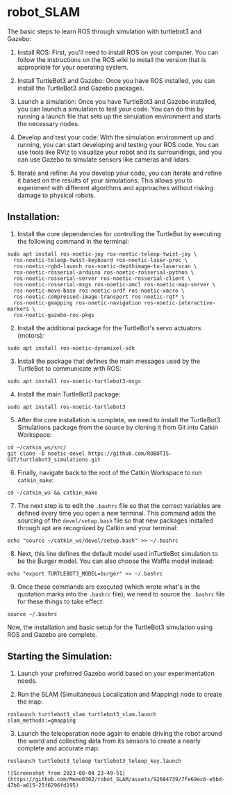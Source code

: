 # robot_SLAM

The basic steps to learn ROS through simulation with turtlebot3 and Gazebo:

1. Install ROS: First, you'll need to install ROS on your computer. You can follow the instructions on the ROS wiki to install the version that is appropriate for your operating system.

2. Install TurtleBot3 and Gazebo: Once you have ROS installed, you can install the TurtleBot3 and Gazebo packages. 

3. Launch a simulation: Once you have TurtleBot3 and Gazebo installed, you can launch a simulation to test your code. You can do this by running a launch file that sets up the simulation environment and starts the necessary nodes.

4. Develop and test your code: With the simulation environment up and running, you can start developing and testing your ROS code. You can use tools like RViz to visualize your robot and its surroundings, and you can use Gazebo to simulate sensors like cameras and lidars.

5. Iterate and refine: As you develop your code, you can iterate and refine it based on the results of your simulations. This allows you to experiment with different algorithms and approaches without risking damage to physical robots.


## Installation:

1. Install the core dependencies for controlling the TurtleBot by executing the following command in the terminal:

```
sudo apt install ros-noetic-joy ros-noetic-teleop-twist-joy \
  ros-noetic-teleop-twist-keyboard ros-noetic-laser-proc \
  ros-noetic-rgbd-launch ros-noetic-depthimage-to-laserscan \
  ros-noetic-rosserial-arduino ros-noetic-rosserial-python \
  ros-noetic-rosserial-server ros-noetic-rosserial-client \
  ros-noetic-rosserial-msgs ros-noetic-amcl ros-noetic-map-server \
  ros-noetic-move-base ros-noetic-urdf ros-noetic-xacro \
  ros-noetic-compressed-image-transport ros-noetic-rqt* \
  ros-noetic-gmapping ros-noetic-navigation ros-noetic-interactive-markers \
  ros-noetic-gazebo-ros-pkgs
```

2. Install the additional package for the TurtleBot's servo actuators (motors):

```
sudo apt install ros-noetic-dynamixel-sdk
```

3. Install the package that defines the main messages used by the TurtleBot to communicate with ROS:

```
sudo apt install ros-noetic-turtlebot3-msgs
```

4. Install the main TurtleBot3 package:

```
sudo apt install ros-noetic-turtlebot3
```

5. After the core installation is complete, we need to install the TurtleBot3 Simulations package from the source by cloning it from Git into Catkin Workspace:

```
cd ~/catkin_ws/src/
git clone -b noetic-devel https://github.com/ROBOTIS-GIT/turtlebot3_simulations.git
```

6. Finally, navigate back to the root of the Catkin Workspace to run `catkin_make`:

```
cd ~/catkin_ws && catkin_make
```

7. The next step is to edit the `.bashrc` file so that the correct variables are defined every time you open a new terminal. This command adds the sourcing of the `devel/setup.bash` file so that new packages installed through apt are recognized by Catkin and your terminal:

```
echo "source ~/catkin_ws/devel/setup.bash" >> ~/.bashrc
```

8. Next, this line defines the default model used inTurtleBot simulation to be the Burger model. You can also choose the Waffle model instead:

```
echo "export TURTLEBOT3_MODEL=burger" >> ~/.bashrc
```

9. Once these commands are executed (which wrote what's in the quotation marks into the `.bashrc` file), we need to source the `.bashrc` file for these things to take effect:

```
source ~/.bashrc
```

Now, the installation and basic setup for the TurtleBot3 simulation using ROS and Gazebo are complete.

## Starting the Simulation:

1. Launch your preferred Gazebo world based on your experimentation needs.

2. Run the SLAM (Simultaneous Localization and Mapping) node to create the map:

```
roslaunch turtlebot3_slam turtlebot3_slam.launch slam_methods:=gmapping
```

3. Launch the teleoperation node again to enable driving the robot around the world and collecting data from its sensors to create a nearly complete and accurate map:

```
roslaunch turtlebot3_teleop turtlebot3_teleop_key.launch

![Screenshot from 2023-08-04 23-49-51](https://github.com/Memo0302/robot_SLAM/assets/92684739/7fe69ec6-e5bd-47b8-a615-25f6296fd195)

